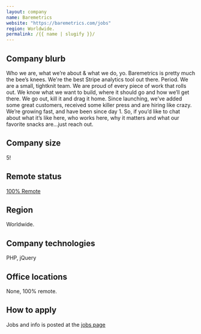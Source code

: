 ```yaml
---
layout: company
name: Baremetrics
website: "https://baremetrics.com/jobs"
region: Worldwide.
permalink: /{{ name | slugify }}/
---
```


## Company blurb

Who we are, what we’re about & what we do, yo. Baremetrics is pretty much the bee’s knees. We're the best Stripe analytics tool out there. Period.
We are a small, tightknit team. We are proud of every piece of work that rolls out. We know what we want to build, where it should go and how we’ll get there. We go out, kill it and drag it home.
Since launching, we’ve added some great customers, received some killer press and are hiring like crazy. We’re growing fast, and have been since day 1. So, if you’d like to chat about what it’s like here, who works here, why it matters and what our favorite snacks are...just reach out.

## Company size

5!

## Remote status

[100% Remote](https://baremetrics.com/jobs)

## Region

Worldwide.

## Company technologies

PHP, jQuery

## Office locations

None, 100% remote.

## How to apply

Jobs and info is posted at the [jobs page](https://baremetrics.com/jobs)